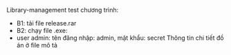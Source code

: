 Library-management
test chương trình:
- B1: tải file release.rar
- B2: chạy file .exe:
- user admin: tên đăng nhập: admin, mật khẩu: secret
Thông tin chi tiết đồ án ở file mô tả
